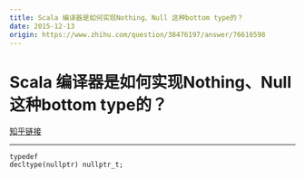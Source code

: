 ```yaml
---
title: Scala 编译器是如何实现Nothing、Null 这种bottom type的？
date: 2015-12-13
origin: https://www.zhihu.com/question/38476197/answer/76616598
---
```

# Scala 编译器是如何实现Nothing、Null 这种bottom type的？

[知乎链接](https://www.zhihu.com/question/38476197/answer/76616598)

---------

<span class="RichText ztext CopyrightRichText-richText" itemprop="text"><div class="highlight"><pre><code class="language-text">typedef decltype(nullptr) nullptr_t;
</code></pre></div></span>